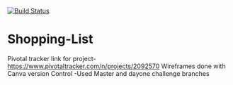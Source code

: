 [![Build Status](https://travis-ci.org/owenbob/Shopping-List.svg?branch=master)](https://travis-ci.org/owenbob/Shopping-List)

# Shopping-List
Pivotal tracker link for project-https://www.pivotaltracker.com/n/projects/2092570
Wireframes done with Canva
version Control -Used Master and dayone challenge branches


